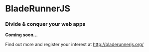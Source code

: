 BladeRunnerJS
====

### Divide & conquer your web apps

**Coming soon...**

Find out more and register your interest at http://bladerunnerjs.org/
